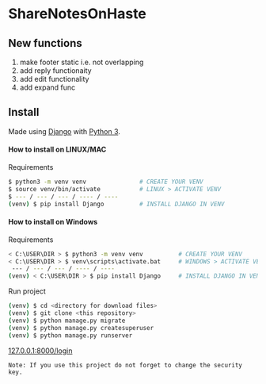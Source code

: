 # ShareNotesOnHaste

## New functions

  1. make footer static i.e. not overlapping
  2. add reply functionaity
  3. add edit functionality
  4. add expand func

## Install

Made using [Django](https://www.djangoproject.com/) with [Python 3](https://www.python.org/).

#### How to install on <b>LINUX/MAC</b>

Requirements 
```sh
$ python3 -m venv venv               # CREATE YOUR VENV
$ source venv/bin/activate           # LINUX > ACTIVATE VENV
$ --- / --- / --- / ---- / ----
(venv) $ pip install Django          # INSTALL DJANGO IN VENV
```

#### How to install on <b>Windows</b>

Requirements 
```sh
< C:\USER\DIR > $ python3 -m venv venv          # CREATE YOUR VENV
< C:\USER\DIR > $ venv\scripts\activate.bat     # WINDOWS > ACTIVATE VENV
 --- / --- / --- / ---- / ----
(venv) < C:\USER\DIR > $ pip install Django     # INSTALL DJANGO IN VENV
```

Run project

```sh
(venv) $ cd <directory for download files>
(venv) $ git clone <this repository>
(venv) $ python manage.py migrate
(venv) $ python manage.py createsuperuser
(venv) $ python manage.py runserver
```

[127.0.0.1:8000/login](http://127.0.0.1:8000/login)

```
Note: If you use this project do not forget to change the security key.
```

